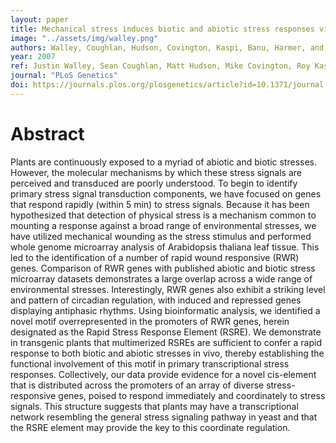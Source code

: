 ```yaml
---
layout: paper
title: Mechanical stress induces biotic and abiotic stress responses via a novel <i>cis</i>-element
image: "../assets/img/walley.png"
authors: Walley, Coughlan, Hudson, Covington, Kaspi, Banu, Harmer, and Dehesh
year: 2007
ref: Justin Walley, Sean Coughlan, Matt Hudson, Mike Covington, Roy Kaspi, Gopalan Banu, Stacey Harmer, and Katie Dehesh (2007) <i>PLoS Genetics</i>
journal: "PLoS Genetics"
doi: https://journals.plos.org/plosgenetics/article?id=10.1371/journal.pgen.0030172
---
```


# Abstract

Plants are continuously exposed to a myriad of abiotic and biotic stresses. However, the molecular mechanisms by which these stress signals are perceived and transduced are poorly understood. To begin to identify primary stress signal transduction components, we have focused on genes that respond rapidly (within 5 min) to stress signals. Because it has been hypothesized that detection of physical stress is a mechanism common to mounting a response against a broad range of environmental stresses, we have utilized mechanical wounding as the stress stimulus and performed whole genome microarray analysis of Arabidopsis thaliana leaf tissue. This led to the identification of a number of rapid wound responsive (RWR) genes. Comparison of RWR genes with published abiotic and biotic stress microarray datasets demonstrates a large overlap across a wide range of environmental stresses. Interestingly, RWR genes also exhibit a striking level and pattern of circadian regulation, with induced and repressed genes displaying antiphasic rhythms. Using bioinformatic analysis, we identified a novel motif overrepresented in the promoters of RWR genes, herein designated as the Rapid Stress Response Element (RSRE). We demonstrate in transgenic plants that multimerized RSREs are sufficient to confer a rapid response to both biotic and abiotic stresses in vivo, thereby establishing the functional involvement of this motif in primary transcriptional stress responses. Collectively, our data provide evidence for a novel cis-element that is distributed across the promoters of an array of diverse stress-responsive genes, poised to respond immediately and coordinately to stress signals. This structure suggests that plants may have a transcriptional network resembling the general stress signaling pathway in yeast and that the RSRE element may provide the key to this coordinate regulation.
